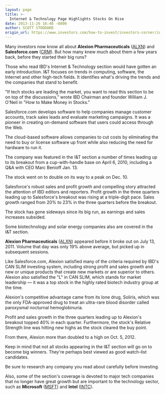 ```yaml
---
layout: page
title: >-
  Internet & Technology Page Highlights Stocks On Rise
date: 2013-11-26 16:48 -0800
author: SCOTT STODDARD
origin_url: https://www.investors.com/how-to-invest/investors-corner/internet-technology-highlights-stocks-on-rise
---
```





Many investors now know all about **Alexion Pharmaceuticals** ([ALXN](https://research.investors.com/quote.aspx?symbol=ALXN)) and **Salesforce.com** ([CRM](https://research.investors.com/quote.aspx?symbol=CRM)). But how many knew much about them a few years back, before they started their big runs?


Those who read IBD's Internet & Technology section would have gotten an early introduction. I&T focuses on trends in computing, software, the Internet and other high-tech fields. It identifies what's driving the trends and the companies that stand to benefit.


"If tech stocks are leading the market, you want to read this section to be on top of the discussions," wrote IBD Chairman and founder William J. O'Neil in "How to Make Money in Stocks."


Salesforce.com develops software to help companies manage customer accounts, track sales leads and evaluate marketing campaigns. It was a pioneer in creating on-demand software that users could access through the Web.


The cloud-based software allows companies to cut costs by eliminating the need to buy or license software up front while also reducing the need for hardware to run it.


The company was featured in the I&T section a number of times leading up to its breakout from a cup-with-handle base on April 6, 2010, including a Q&A with CEO Marc Benioff Jan. 13.


The stock went on to double on its way to a peak on Dec. 10.


Salesforce's robust sales and profit growth and compelling story attracted the attention of IBD editors and reporters. Profit growth in the three quarters leading up to Salesforce's breakout was rising at a triple-digit pace. Sales growth ranged from 20% to 23% in the three quarters before the breakout.


The stock has gone sideways since its big run, as earnings and sales increases subsided.


Some biotechnology and solar energy companies also are covered in the I&T section.


 **Alexion Pharmaceuticals** ([ALXN](https://research.investors.com/quote.aspx?symbol=ALXN)) appeared before it broke out on July 13, 2011. Volume that day was only 19% above average, but picked up in subsequent sessions.


Like Salesforce.com, Alexion satisfied many of the criteria required by IBD's CAN SLIM investing system, including strong profit and sales growth and new or unique products that create new markets or are superior to others. Alexion also satisfied the "L" in CAN SLIM, which stands for market leadership — it was a top stock in the highly rated biotech industry group at the time.


Alexion's competitive advantage came from its lone drug, Soliris, which was the only FDA-approved drug to treat an ultra-rare blood disorder called paroxysmal nocturnal hemoglobinuria.


Profit and sales growth in the three quarters leading up to Alexion's breakout topped 40% in each quarter. Furthermore, the stock's Relative Strength line was hitting new highs as the stock cleared the buy point.


From there, Alexion more than doubled to a high on Oct. 5, 2012.


Keep in mind that not all stocks appearing in the I&T section will go on to become big winners. They're perhaps best viewed as good watch-list candidates.


Be sure to research any company you read about carefully before investing.


Also, some of the section's coverage is devoted to major tech companies that no longer have great growth but are important to the technology sector, such as **Microsoft** ([MSFT](https://research.investors.com/quote.aspx?symbol=MSFT)) and **Intel** ([INTC](https://research.investors.com/quote.aspx?symbol=INTC)).




